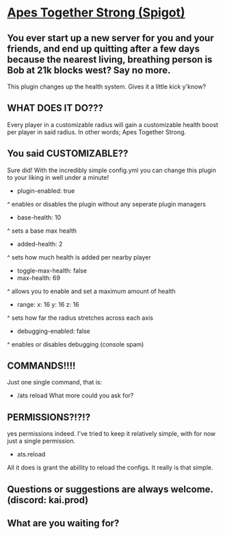 [Apes Together Strong (Spigot)](https://www.spigotmc.org/resources/apes-together-strong-working-together-but-better.120248/)
===============================================================================================
You ever start up a new server for you and your friends, and end up quitting after a few days because the nearest living, breathing person is Bob at 21k blocks west?
Say no more.
-----------------------------------------------------------------------------------------------
This plugin changes up the health system. Gives it a little kick y'know?

WHAT DOES IT DO???
-----------------------------------------------------------------------------------------------

Every player in a customizable radius will gain a customizable health boost per player in said radius.
In other words; Apes Together Strong.

You said CUSTOMIZABLE??
-----------------------------------------------------------------------------------------------

Sure did! With the incredibly simple config.yml you can change this plugin to your liking in well under a minute!

- plugin-enabled: true

^ enables or disables the plugin without any seperate plugin managers

- base-health: 10

^ sets a base max health

- added-health: 2

^ sets how much health is added per nearby player

- toggle-max-health: false
- max-health: 69

^ allows you to enable and set a maximum amount of health

- range:
  x: 16
  y: 16
  z: 16
  
^ sets how far the radius stretches across each axis

- debugging-enabled: false
  
^ enables or disables debugging (console spam)

COMMANDS!!!!
-----------------------------------------------------------------------------------------------
Just one single command, that is:
- /ats reload
What more could you ask for?

PERMISSIONS?!?!?
-----------------------------------------------------------------------------------------------

yes permissions indeed.
I've tried to keep it relatively simple, with for now just a single permission.
- ats.reload

All it does is grant the abillity to reload the configs. It really is that simple.

Questions or suggestions are always welcome. (discord: kai.prod)
-----------------------------------------------------------------------------------------------
What are you waiting for?
-----------------------------------------------------------------------------------------------
